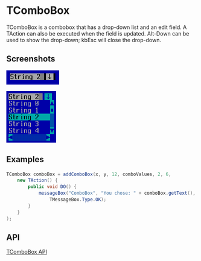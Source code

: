 TComboBox
=========

TComboBox is a combobox that has a drop-down list and an edit field.
A TAction can also be executed when the field is updated.  Alt-Down
can be used to show the drop-down; kbEsc will close the drop-down.

Screenshots
-----------

![combobox_1](uploads/f5a2799aab4ddfc67fab41e5772122e9/combobox_1.png)

![combobox_2](uploads/2aa83c98d7b4eeee5c823d1b71677e7b/combobox_2.png)

Examples
--------

```Java
TComboBox comboBox = addComboBox(x, y, 12, comboValues, 2, 6,
    new TAction() {
        public void DO() {
            messageBox("ComboBox", "You chose: " + comboBox.getText(),
                TMessageBox.Type.OK);
        }
    }
);
```

API
---

[TComboBox API](https://jexer.sourceforge.io/apidocs/api/jexer/TComboBox.html)
